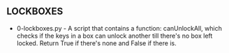 ## LOCKBOXES
* 0-lockboxes.py - A script that contains a function: canUnlockAll, which checks if the keys in a box can unlock another till there's no box left locked. Return True if there's none and False if there is.